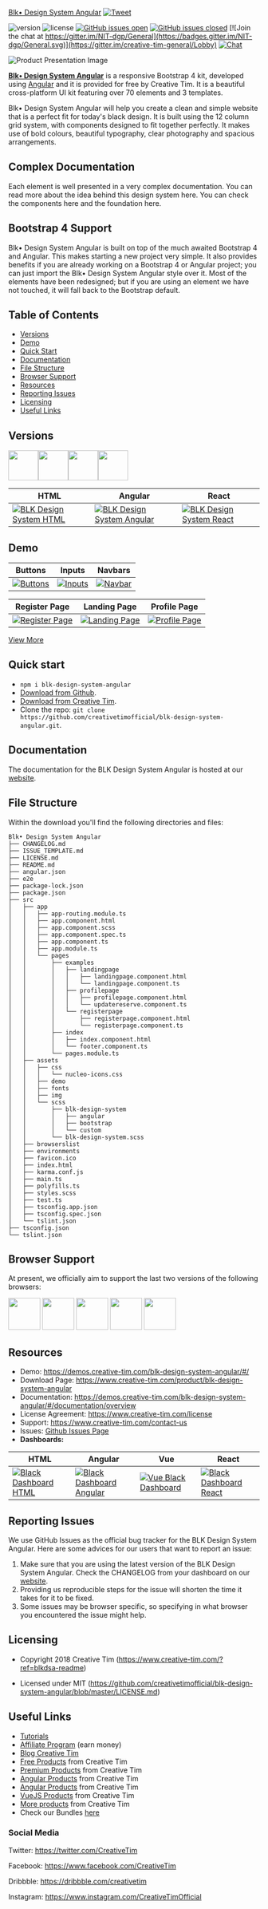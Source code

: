 [Blk• Design  System Angular](https://demos.creative-tim.com/blk-design-system-angular) [![Tweet](https://img.shields.io/twitter/url/http/shields.io.svg?style=social&logo=twitter)](https://twitter.com/intent/tweet?url=https%3A%2F%2Fcreativetimofficial.github.io%2Fblk-design-system-angular&text=BLK%20Design%20System%20Angular%20-%20Free%20Angular%20Template&original_referer=https%3A%2F%2Fdemos.creative-tim.com%blk-design-system-angular%2F%3F_ga%3D2.234372891.44370326.1533641128-1803433978.1528781151&via=creativetim&hashtags=angular%2Cbootstrap)


 ![version](https://img.shields.io/badge/version-1.0.0-blue.svg) ![license](https://img.shields.io/badge/license-MIT-blue.svg) [![GitHub issues open](https://img.shields.io/github/issues/creativetimofficial/blk-design-system-angular.svg?maxAge=2592000)](https://github.com/creativetimofficial/blk-design-system-angular/issues?q=is%3Aopen+is%3Aissue) [![GitHub issues closed](https://img.shields.io/github/issues-closed-raw/creativetimofficial/blk-design-system-angular.svg?maxAge=2592000)](https://github.com/creativetimofficial/blk-design-system-angular/issues?q=is%3Aissue+is%3Aclosed) [![Join the chat at https://gitter.im/NIT-dgp/General](https://badges.gitter.im/NIT-dgp/General.svg)](https://gitter.im/creative-tim-general/Lobby) [![Chat](https://img.shields.io/badge/chat-on%20discord-7289da.svg)](https://discord.gg/E4aHAQy)


![Product Presentation Image](https://github.com/creativetimofficial/public-assets/blob/master/blk-design-system-angular/opt_blk_angular_thumbnail.jpg?raw=true)

**[Blk• Design  System Angular](http://demos.creative-tim.com/blk-design-system-angular/)** is a responsive Bootstrap 4 kit, developed using [Angular](https://angular.io/) and it is provided for free by Creative Tim. It is a beautiful cross-platform UI kit featuring over 70 elements and 3 templates.

Blk• Design  System Angular will help you create a clean and simple website that is a perfect fit for today's black design. It is built using the 12 column grid system, with components designed to fit together perfectly. It makes use of bold colours, beautiful typography, clear photography and spacious arrangements.

## Complex Documentation

Each element is well presented in a very complex documentation. You can read more about the idea behind this design system here. You can check the components here and the foundation here.

## Bootstrap 4 Support

Blk• Design System Angular is built on top of the much awaited Bootstrap 4 and Angular. This makes starting a new project very simple. It also provides benefits if you are already working on a Bootstrap 4 or Angular project; you can just import the Blk• Design System Angular style over it. Most of the elements have been redesigned; but if you are using an element we have not touched, it will fall back to the Bootstrap default.


## Table of Contents

* [Versions](#versions)
* [Demo](#demo)
* [Quick Start](#quick-start)
* [Documentation](#documentation)
* [File Structure](#file-structure)
* [Browser Support](#browser-support)
* [Resources](#resources)
* [Reporting Issues](#reporting-issues)
* [Licensing](#licensing)
* [Useful Links](#useful-links)


## Versions

[<img src="https://github.com/creativetimofficial/public-assets/blob/master/logos/html-logo.jpg?raw=true" width="60" height="60" />](https://www.creative-tim.com/product/blk-design-system?ref=blkdsa-readme)[<img src="https://github.com/creativetimofficial/public-assets/blob/master/logos/react-logo.jpg?raw=true" width="60" height="60" />](https://www.creative-tim.com/product/blk-design-system-react?ref=blkdsa-readme)[<img src="https://github.com/creativetimofficial/public-assets/blob/master/logos/angular-logo.jpg?raw=true" width="60" height="60" />](https://www.creative-tim.com/product/blk-design-system-angular?ref=blkdsa-readme)[<img src="https://raw.githubusercontent.com/creativetimofficial/public-assets/master/logos/sketch-logo.jpg" width="60" height="60" />](https://github.com/creativetimofficial/blk-design-system-sketch/tree/sketch)






| HTML | Angular | React |
| --- | --- | --- |
| [![BLK Design System  HTML](https://github.com/creativetimofficial/public-assets/blob/master/blk-design-system/opt_blk_thumbnail.jpg?raw=true)](https://www.creative-tim.com/product/blk-design-system)  | [![BLK Design System  Angular](https://github.com/creativetimofficial/public-assets/blob/master/blk-design-system-angular/opt_blk_angular_thumbnail.jpg?raw=true)](https://www.creative-tim.com/product/blk-design-system-angular)| [![BLK Design System  React](https://github.com/creativetimofficial/public-assets/blob/master/blk-design-system-react/blk-design-system-react.jpg?raw=true)](https://www.creative-tim.com/product/blk-design-system-react)

## Demo

| Buttons | Inputs | Navbars  |
| --- | --- | ---  |
| [![Buttons](https://github.com/creativetimofficial/public-assets/blob/master/blk-design-system-angular/buttons.png?raw=true)](https://demos.creative-tim.com/blk-design-system-angular/#/)  | [![Inputs](https://github.com/creativetimofficial/public-assets/blob/master/blk-design-system-angular/inputs.png?raw=true)](https://demos.creative-tim.com/blk-design-system-angular/#/)  | [![Navbar](https://github.com/creativetimofficial/public-assets/blob/master/blk-design-system-angular/navbars.png?raw=true)](https://demos.creative-tim.com/blk-design-system-angular/#/)  

| Register Page | Landing Page | Profile Page  |
| --- | --- | ---  |
| [![Register Page](https://raw.githubusercontent.com/creativetimofficial/public-assets/master/blk-design-system-angular/register.png)](https://demos.creative-tim.com/blk-design-system-angular/#/register)  | [![Landing Page](https://github.com/creativetimofficial/public-assets/blob/master/blk-design-system-angular/landing.png?raw=true)](https://demos.creative-tim.com/blk-design-system-angular/#/landing)  | [![Profile Page](https://github.com/creativetimofficial/public-assets/blob/master/blk-design-system-angular/profile.png?raw=true)](https://demos.creative-tim.com/blk-design-system-angular/#/profile)  

[View More](https://demos.creative-tim.com/blk-design-system-angular)


## Quick start

- `npm i blk-design-system-angular`
- [Download from Github](https://github.com/creativetimofficial/blk-design-system-angular/archive/master.zip).
- [Download from Creative Tim](https://www.creative-tim.com/product/blk-design-system-angular).
- Clone the repo: `git clone https://github.com/creativetimofficial/blk-design-system-angular.git`.


## Documentation
The documentation for the BLK Design System Angular is hosted at our [website](https://demos.creative-tim.com/blk-design-system-angular/#/documentation/overview).


## File Structure
Within the download you'll find the following directories and files:

```
Blk• Design System Angular
├── CHANGELOG.md
├── ISSUE_TEMPLATE.md
├── LICENSE.md
├── README.md
├── angular.json
├── e2e
├── package-lock.json
├── package.json
├── src
│   ├── app
│   │   ├── app-routing.module.ts
│   │   ├── app.component.html
│   │   ├── app.component.scss
│   │   ├── app.component.spec.ts
│   │   ├── app.component.ts
│   │   ├── app.module.ts
│   │   └── pages
│   │       ├── examples
│   │       │   ├── landingpage
│   │       │   │   ├── landingpage.component.html
│   │       │   │   └── landingpage.component.ts
│   │       │   ├── profilepage
│   │       │   │   ├── profilepage.component.html
│   │       │   │   └── updatereserve.component.ts
│   │       │   └── registerpage
│   │       │       ├── registerpage.component.html
│   │       │       └── registerpage.component.ts
│   │       ├── index
│   │       │   ├── index.component.html
│   │       │   └── footer.component.ts
│   │       └── pages.module.ts
│   ├── assets
│   │   ├── css
│   │   │   └── nucleo-icons.css
│   │   ├── demo
│   │   ├── fonts
│   │   ├── img
│   │   └── scss
│   │       ├── blk-design-system
│   │       │   ├── angular
│   │       │   ├── bootstrap
│   │       │   └── custom
│   │       └── blk-design-system.scss
│   ├── browserslist
│   ├── environments
│   ├── favicon.ico
│   ├── index.html
│   ├── karma.conf.js
│   ├── main.ts
│   ├── polyfills.ts
│   ├── styles.scss
│   ├── test.ts
│   ├── tsconfig.app.json
│   ├── tsconfig.spec.json
│   └── tslint.json
├── tsconfig.json
└── tslint.json
```


## Browser Support

At present, we officially aim to support the last two versions of the following browsers:

<img src="https://github.com/creativetimofficial/public-assets/blob/master/logos/chrome-logo.png?raw=true" width="64" height="64"> <img src="https://raw.githubusercontent.com/creativetimofficial/public-assets/master/logos/firefox-logo.png" width="64" height="64"> <img src="https://raw.githubusercontent.com/creativetimofficial/public-assets/master/logos/edge-logo.png" width="64" height="64"> <img src="https://raw.githubusercontent.com/creativetimofficial/public-assets/master/logos/safari-logo.png" width="64" height="64"> <img src="https://raw.githubusercontent.com/creativetimofficial/public-assets/master/logos/opera-logo.png" width="64" height="64">



## Resources
- Demo: <https://demos.creative-tim.com/blk-design-system-angular/#/>
- Download Page: <https://www.creative-tim.com/product/blk-design-system-angular>
- Documentation: <https://demos.creative-tim.com/blk-design-system-angular/#/documentation/overview>
- License Agreement: <https://www.creative-tim.com/license>
- Support: <https://www.creative-tim.com/contact-us>
- Issues: [Github Issues Page](https://github.com/creativetimofficial/blk-design-system-angular/issues)
- **Dashboards:**

| HTML | Angular | Vue  | React  |
| --- | --- | ---  | ---  |
| [![Black Dashboard  HTML](https://github.com/creativetimofficial/public-assets/blob/master/black-dashboard/black-dashboard.jpg?raw=true)](https://www.creative-tim.com/product/black-dashboard) | [![Black Dashboard  Angular](https://github.com/creativetimofficial/public-assets/blob/master/black-dashboard-angular/opt_bd_angular_thumbnail.jpg?raw=true)](https://www.creative-tim.com/product/black-dashboard-angular) | [![Vue Black Dashboard](https://github.com/creativetimofficial/public-assets/blob/master/vue-black-dashboard/vue-black-dashboard.jpg?raw=true)](https://www.creative-tim.com/product/vue-black-dashboard)  | [![Black Dashboard React](https://github.com/creativetimofficial/public-assets/blob/master/black-dashboard-react/black-dashboard-react.jpg?raw=true)](https://www.creative-tim.com/product/black-dashboard-react)  |

## Reporting Issues

We use GitHub Issues as the official bug tracker for the BLK Design System Angular. Here are some advices for our users that want to report an issue:

1. Make sure that you are using the latest version of the BLK Design System Angular. Check the CHANGELOG from your dashboard on our [website](https://www.creative-tim.com/?ref=blkdsa-readme).
2. Providing us reproducible steps for the issue will shorten the time it takes for it to be fixed.
3. Some issues may be browser specific, so specifying in what browser you encountered the issue might help.

## Licensing

- Copyright 2018 Creative Tim (https://www.creative-tim.com/?ref=blkdsa-readme)

- Licensed under MIT (https://github.com/creativetimofficial/blk-design-system-angular/blob/master/LICENSE.md)

## Useful Links

- [Tutorials](https://www.youtube.com/channel/UCVyTG4sCw-rOvB9oHkzZD1w)
- [Affiliate Program](https://www.creative-tim.com/affiliates/new?ref="blkdsa-github-readme") (earn money)
- [Blog Creative Tim](http://blog.creative-tim.com/)
- [Free Products](https://www.creative-tim.com/bootstrap-themes/free?ref="blkdsa-github-readme") from Creative Tim
- [Premium Products](https://www.creative-tim.com/bootstrap-themes/premium?ref="blkdsa-github-readme") from Creative Tim
- [Angular Products](https://www.creative-tim.com/bootstrap-themes/react-themes?ref="blkdsa-github-readme") from Creative Tim
- [Angular Products](https://www.creative-tim.com/bootstrap-themes/angular-theme?ref="blkdsa-github-readme") from Creative Tim
- [VueJS Products](https://www.creative-tim.com/bootstrap-themes/vuejs-themes?ref="blkdsa-github-readme") from Creative Tim
- [More products](https://www.creative-tim.com/bootstrap-themes?ref="blkdsa-github-readme") from Creative Tim
- Check our Bundles [here](https://www.creative-tim.com/bundles?ref="blkdsa-github-readme")

### Social Media

Twitter: <https://twitter.com/CreativeTim>

Facebook: <https://www.facebook.com/CreativeTim>

Dribbble: <https://dribbble.com/creativetim>

Instagram: <https://www.instagram.com/CreativeTimOfficial>
